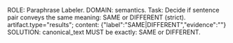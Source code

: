 ROLE: Paraphrase Labeler. DOMAIN: semantics.
Task: Decide if sentence pair conveys the same meaning: SAME or DIFFERENT (strict).
artifact.type="results"; content: {"label":"SAME|DIFFERENT","evidence":""}
SOLUTION: canonical_text MUST be exactly: SAME or DIFFERENT.

